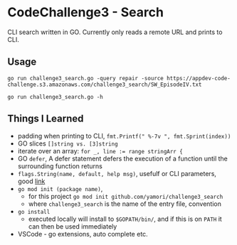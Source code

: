 # CodeChallenge3 - Search

CLI search written in GO.  Currently only reads a remote URL and prints to CLI.

## Usage

```
go run challenge3_search.go -query repair -source https://appdev-code-challenge.s3.amazonaws.com/challenge3_search/SW_EpisodeIV.txt

go run challenge3_search.go -h
```

## Things I Learned

- padding when printing to CLI, `fmt.Printf(" %-7v ", fmt.Sprint(index))`
- GO slices `[]string vs. [3]string`
- iterate over an array: `for _, line := range stringArr {`
- GO `defer`, A defer statement defers the execution of a function until the surrounding function returns
- `flags.String(name, default, help msg)`, usefulf or CLI parameters, good [link](https://gobyexample.com/command-line-flags)
- `go mod init (package name)`, 
  - for this project `go mod init github.com/yamori/challenge3_search`
  - where `challenge3_search` is the name of the entry file, convention
- `go install`
  - executed locally will install to `$GOPATH/bin/`, and if this is on `PATH` it can then be used immediately
- VSCode - go extensions, auto complete etc.